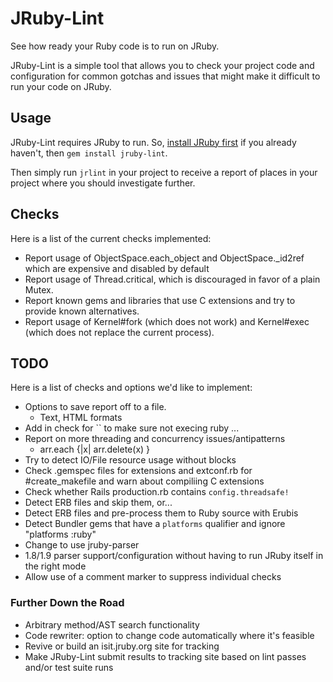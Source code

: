 # JRuby-Lint

See how ready your Ruby code is to run on JRuby.

JRuby-Lint is a simple tool that allows you to check your project code
and configuration for common gotchas and issues that might make it
difficult to run your code on JRuby.

## Usage

JRuby-Lint requires JRuby to run. So, [install JRuby first][install]
if you already haven't, then `gem install jruby-lint`.

Then simply run `jrlint` in your project to receive a report of
places in your project where you should investigate further.

## Checks

Here is a list of the current checks implemented:

- Report usage of ObjectSpace.each_object and ObjectSpace._id2ref
  which are expensive and disabled by default
- Report usage of Thread.critical, which is discouraged in favor of a
  plain Mutex.
- Report known gems and libraries that use C extensions and try to
  provide known alternatives.
- Report usage of Kernel#fork (which does not work) and Kernel#exec
  (which does not replace the current process).

## TODO

Here is a list of checks and options we'd like to implement:

- Options to save report off to a file.
  - Text, HTML formats
- Add in check for `` to make sure not execing ruby ...
- Report on more threading and concurrency issues/antipatterns
  - arr.each {|x| arr.delete(x) }
- Try to detect IO/File resource usage without blocks
- Check .gemspec files for extensions and extconf.rb for
  #create_makefile and warn about compiliing C extensions
- Check whether Rails production.rb contains `config.threadsafe!`
- Detect ERB files and skip them, or...
- Detect ERB files and pre-process them to Ruby source with Erubis
- Detect Bundler gems that have a `platforms` qualifier and ignore
  "platforms :ruby"
- Change to use jruby-parser
- 1.8/1.9 parser support/configuration without having to run JRuby
  itself in the right mode
- Allow use of a comment marker to suppress individual checks

### Further Down the Road

- Arbitrary method/AST search functionality 
- Code rewriter: option to change code automatically where it's
  feasible
- Revive or build an isit.jruby.org site for tracking
- Make JRuby-Lint submit results to tracking site based on lint passes
  and/or test suite runs

[install]: http://jruby.org/getting-started
